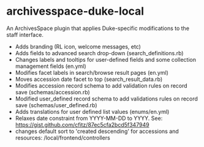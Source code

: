 # archivesspace-duke-local
An ArchivesSpace plugin that applies Duke-specific modifications to the staff interface.

- Adds branding (RL icon, welcome messages, etc)
- Adds fields to advanced search drop-down (search_definitions.rb)
- Changes labels and tooltips for user-defined fields and some collection management fields (en.yml)
- Modifies facet labels in search/browse result pages (en.yml)
- Moves accession date facet to top (search_result_data.rb)
- Modifies accession record schema to add validation rules on record save (schemas/accession.rb)
- Modified user_defined record schema to add validations rules on record save (schemas/user_defined.rb)
- Adds translations for user defined list values (enums/en.yml)
- Relaxes date constraint from YYYY-MM-DD to YYYY. See: https://gist.github.com/cfitz/87ec5cfa2bcd5f347949
- changes default sort to 'created descending' for accessions and resources: /local/frontend/controllers
